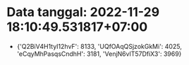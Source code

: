 # Data tanggal: 2022-11-29 18:10:49.531817+07:00

* {'Q2BiV4H1tyI12hvF': 8133, 'UQfOAqQSjzokGkMi': 4025, 'eCqyMhPasqsCndhH': 3181, 'VenjN6vlT57DfiX3': 3969}
